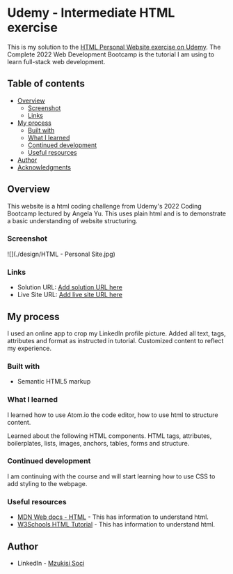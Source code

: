 # Udemy - Intermediate HTML exercise

This is my solution to the [HTML Personal Website exercise on Udemy](https://www.udemy.com/course/the-complete-web-development-bootcamp/). The Complete 2022 Web Development Bootcamp is the tutorial I am using to learn full-stack web development.

## Table of contents

- [Overview](#overview)
  - [Screenshot](#screenshot)
  - [Links](#links)
- [My process](#my-process)
  - [Built with](#built-with)
  - [What I learned](#what-i-learned)
  - [Continued development](#continued-development)
  - [Useful resources](#useful-resources)
- [Author](#author)
- [Acknowledgments](#acknowledgments)

## Overview

This website is a html coding challenge from Udemy's 2022 Coding Bootcamp lectured by Angela Yu. This uses plain html and is to demonstrate a basic understanding of website structuring.

### Screenshot

![](./design/HTML - Personal Site.jpg)

### Links

- Solution URL: [Add solution URL here](https://your-solution-url.com)
- Live Site URL: [Add live site URL here](https://your-live-site-url.com)

## My process

I used an online app to crop my LinkedIn profile picture.
Added all text, tags, attributes and format as instructed in tutorial.
Customized content to reflect my experience.

### Built with

- Semantic HTML5 markup

### What I learned

I learned how to use Atom.io the code editor, how to use html to structure content.

Learned about the following HTML components.
HTML tags, attributes, boilerplates, lists, images, anchors, tables, forms and structure.

### Continued development

I am continuing with the course and will start learning how to use CSS to add styling to the webpage.

### Useful resources

- [MDN Web docs - HTML](https://developer.mozilla.org/en-US/docs/Web/HTML) - This has information to understand html.
- [W3Schools HTML Tutorial](https://www.w3schools.com/html/) - This has information to understand html.

## Author

- LinkedIn - [Mzukisi Soci](https://www.linkedin.com/in/mzukisi-soci-308521140/)
